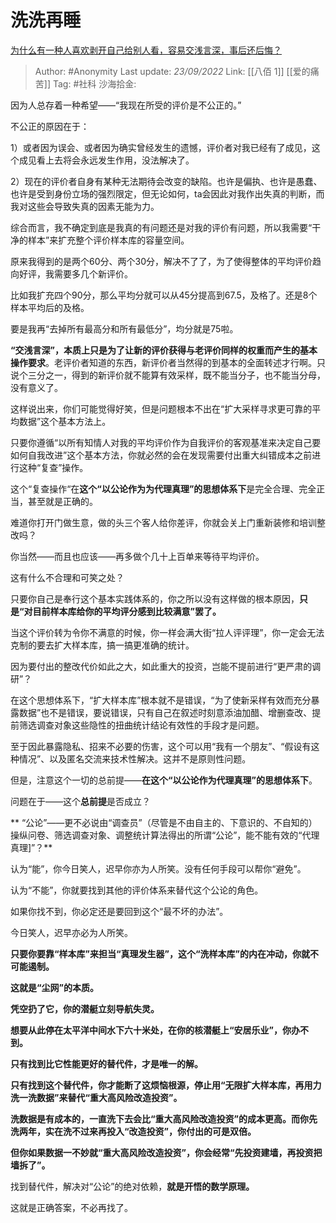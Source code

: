 # 洗洗再睡
[为什么有一种人喜欢剥开自己给别人看，容易交浅言深，事后还后悔？](https://www.zhihu.com/question/544977919/answer/2677444343)

> Author: #Anonymity
> Last update: *23/09/2022*
> Link: [[八佰 1]] [[爱的痛苦]]
> Tag: #社科
> 沙海拾金:

因为人总存着一种希望——“我现在所受的评价是不公正的。”

不公正的原因在于：

1）或者因为误会、或者因为确实曾经发生的遗憾，评价者对我已经有了成见，这个成见看上去将会永远发生作用，没法解决了。

2）现在的评价者自身有某种无法期待会改变的缺陷。也许是偏执、也许是愚蠢、也许是受到身份立场的强烈限定，但无论如何，ta会因此对我作出失真的判断，而我对这些会导致失真的因素无能为力。

综合而言，我不确定到底是我真的有问题还是对我的评价有问题，所以我需要“干净的样本”来扩充整个评价样本库的容量空间。

原来我得到的是两个60分、两个30分，解决不了了，为了使得整体的平均评价趋向好评，我需要多几个新评价。

比如我扩充四个90分，那么平均分就可以从45分提高到67.5，及格了。还是8个样本平均后的及格。

要是我再“去掉所有最高分和所有最低分”，均分就是75啦。

**“交浅言深”，本质上只是为了让新的评价获得与老评价同样的权重而产生的基本操作要求**。老评价者知道的东西，新评价者当然得的到基本的全面转述才行啊。只说个三分之一，得到的新评价就不能算有效采样，既不能当分子，也不能当分母，没有意义了。

这样说出来，你们可能觉得好笑，但是问题根本不出在“扩大采样寻求更可靠的平均数据”这个基本方法上。

只要你遵循“以所有知情人对我的平均评价作为自我评价的客观基准来决定自己要如何自我改进”这个基本方法，你就必然的会在发现需要付出重大纠错成本之前进行这种“复查”操作。

这个“复查操作“在**这个“以公论作为为代理真理”的思想体系下**是完全合理、完全正当，甚至就是正确的。

难道你打开门做生意，做的头三个客人给你差评，你就会关上门重新装修和培训整改吗？

你当然——而且也应该——再多做个几十上百单来等待平均评价。

这有什么不合理和可笑之处？

只要你自己是奉行这个基本实践体系的，你之所以没有这样做的根本原因，**只是“对目前样本库给你的平均评分感到比较满意”罢了。**

当这个评价转为令你不满意的时候，你一样会满大街“拉人评评理”，你一定会无法克制的要去扩大样本库，搞一搞更准确的统计。

因为要付出的整改代价如此之大，如此重大的投资，岂能不提前进行“更严肃的调研”？

在这个思想体系下，“扩大样本库”根本就不是错误，“为了使新采样有效而充分暴露数据”也不是错误，要说错误，只有自己在叙述时刻意添油加醋、增删查改、提前筛选调查对象这些隐性的扭曲统计结论有效性的手段才是问题。

至于因此暴露隐私、招来不必要的伤害，这个可以用“我有一个朋友”、“假设有这种情况”、以及匿名交流来技术性解决。这并不是原则性问题。

但是，注意这个一切的总前提——**在这个“以公论作为代理真理”的思想体系下**。

问题在于——这个**总前提**是否成立？

** “公论”——更不必说由“调查员”（尽管是不由自主的、下意识的、不自知的）操纵问卷、筛选调查对象、调整统计算法得出的所谓“公论”，能不能有效的“代理真理]”？**

认为“能”，你今日笑人，迟早你亦为人所笑。没有任何手段可以帮你“避免”。

认为“不能”，你就要找到其他的评价体系来替代这个公论的角色。

如果你找不到，你必定还是要回到这个“最不坏的办法”。

今日笑人，迟早亦必为人所笑。

**只要你要靠“样本库”来担当“真理发生器”，这个“洗样本库”的内在冲动，你就不可能遏制。**

**这就是“尘网”的本质。**

**凭空扔了它，你的潜艇立刻导航失灵。**

**想要从此停在太平洋中间水下六十米处，在你的核潜艇上“安居乐业”，你办不到。**

**只有找到比它性能更好的替代件，才是唯一的解。**

**只有找到这个替代件，你才能断了这烦恼根源，停止用“无限扩大样本库，再用力洗一洗数据”来替代“重大高风险改造投资”。**

**洗数据是有成本的，一直洗下去会比“重大高风险改造投资”的成本更高。而你先洗两年，实在洗不过来再投入“改造投资”，你付出的可是双倍。**

**但你如果数据一不妙就“重大高风险改造投资”，你会经常“先投资建墙，再投资把墙拆了”。**

找到替代件，解决对“公论”的绝对依赖，**就是开悟的数学原理。**

这就是正确答案，不必再找了。